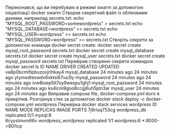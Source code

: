 Переконався, що ви перебуваю в режимі swarm за допомогою ініціалізації docker swarm
Створив секретний файл із обліковими даними, наприклад secrets.txt:
echo "MYSQL_ROOT_PASSWORD=somewordpress" > secrets.txt
echo "MYSQL_DATABASE=wordpress" >> secrets.txt
echo "MYSQL_USER=wordpress" >> secrets.txt
echo "MYSQL_PASSWORD=wordpress" >> secrets.txt
Створіть секрети за допомогою команди docker secret create:
docker secret create mysql_root_password secrets.txt
docker secret create mysql_database secrets.txt
docker secret create mysql_user secrets.txt
docker secret create mysql_password secrets.txt
Перевiрив створеннi секрети командою docker secret ls
ID                          NAME                  DRIVER    CREATED          UPDATED
va8p0bcmlfipbuzoojrihkay4   mysql_database                  24 minutes ago   24 minutes ago
ytymsdteswdv6xktsi67va3ly   mysql_password                  24 minutes ago   24 minutes ago
ivw8ioep5lt7oy9wespu1ghj1   mysql_root_password             24 minutes ago   24 minutes ago
ks4icm9goo8ccgj6uh5pln3ar   mysql_user                      24 minutes ago   24 minutes ago
Виправив compose file, docker-compose.yml його я прикрiпив.
Розгорнув стек за допомогою docker stack deploy -c docker-compose.yml wordpress
Перевiрка docker stack services wordpress
ID             NAME                  MODE         REPLICAS   IMAGE         PORTS
7j6risq753cg   wordpress_db          replicated   0/1        mysql:8       
6cyyslmvm66v   wordpress_wordpress   replicated   1/1        wordpress:6   *:8000->80/tcp
